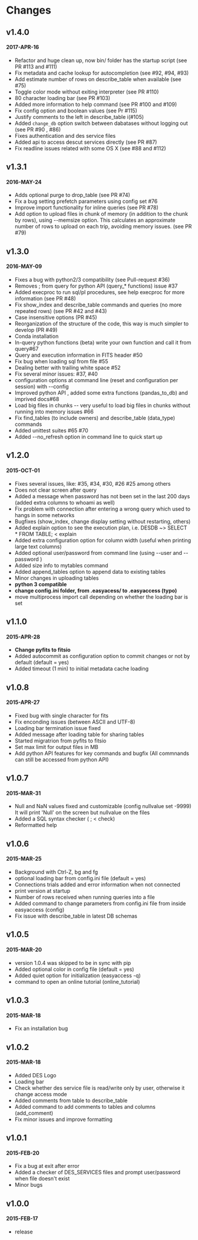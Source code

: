 # Changes


## v1.4.0
#### 2017-APR-16
- Refactor and huge clean up, now bin/ folder has the startup script (see PR #113 and #111)
- Fix metadata and cache lookup for autocompletion (see #92, #94, #93)
- Add estimate number of rows on describe_table when available (see #75)
- Toggle color mode without exiting interpreter (see PR #110)
- 80 character loading bar (see PR #103)
- Added more information to help command (see PR #100 and #109)
- Fix config option and boolean values (see Pr #115)
- Justify comments to the left in describe_table i(#105)
- Added `change_db` option switch between dabatases without logging out (see PR #90 , #86)
- Fixes authentication and des service files
- Added api to access descut services directly (see PR #87)
- Fix readline issues related with some OS X (see #88 and #112) 


## v1.3.1
#### 2016-MAY-24
- Adds optional purge to drop_table (see PR #74)
- Fix a bug setting prefetch parameters using config set #76
- Improve import functionality for inline queries (see PR #78)
- Add option to upload files in chunk of memory (in addition to the chunk by rows), using --memsize option.
  This calculates an approximate number of rows to upload on each trip, avoiding memory issues. (see PR #79)

## v1.3.0
#### 2016-MAY-09
- Fixes a bug with python2/3 compatibility (see Pull-request #36)
- Removes ; from query for python API (query_* functions) issue #37
- Added execproc to run sql/pl procedures, see help execproc for more information (see PR #48)
- Fix show_index and describe_table commands and queries (no more repeated rows) (see PR #42 and #43)
- Case insensitive options (PR #45)
- Reorganization of the structure of the code, this way is much simpler to develop (PR #49)
- Conda installation
- In-query python functions (beta) write your own function and call it from query#67
- Query and execution information in FITS header #50
- Fix bug when loading sql from file #55
- Dealing better with trailing white space #52
- Fix several minor issues: #37, #40
- configuration options at command line (reset and configuration per session) with --config
- Improved python API , added some extra functions (pandas_to_db) and imprived docs#68
- Load big files in chunks -- very useful to load big files in chunks without running into memory issues #66
- Fix find_tables (to include owners) and describe_table (data_type) commands
- Added unittest suites #65 #70
- Added --no_refresh option in command line to quick start up


## v1.2.0
#### 2015-OCT-01
- Fixes several issues, like: #35, #34, #30, #26 #25 among others
- Does not clear screen after query
- Added a message when password has not been set in the last 200 days  (added extra columns to whoami as well)
- Fix problem with connection after entering a wrong query which used to hangs in some networks
- Bugfixes (show_index, change display setting without restarting, others)
- Added explain option to see the execution plan, i.e. DESDB ~> SELECT * FROM TABLE; < explain
- Added extra configuration option for column width (useful when printing large text columns)
- Added optional user/password from command line (using --user <user> and --password <password>)
- Added size info to mytables command
- Added append_tables option to append data to existing tables
- Minor changes in uploading tables
- **python 3 compatible**
- **change config.ini folder, from .easyacess/ to .easyaccess (typo)**
- move multiprocess import call depending on whether the loading bar is set

## v1.1.0
#### 2015-APR-28
- **Change pyfits to fitsio**
- Added autocommit as configuration option to commit changes or not by default (default = yes)
- Added timeout (1 min) to initial metadata cache loading 

## v1.0.8
#### 2015-APR-27 
- Fixed bug with single character for fits 
- Fix enconding issues (between ASCII and UTF-8)
- Loading bar termination issue fixed
- Added message after loading table for sharing tables
- Started migratrion from pyfits to fitsio
- Set max limit for output files in MB
- Add python API features for key commands and bugfix (All commnands can still be accessed from python API)

## v1.0.7
#### 2015-MAR-31 
- Null and NaN values fixed and customizable (config nullvalue set -9999) It will print 'Null' on the screen but nullvalue on the files
- Added a SQL syntax checker (<SQL query> ; < check)
- Reformatted help 

## v1.0.6
#### 2015-MAR-25 
- Background with Ctrl-Z, bg and fg 
- optional loading bar from config.ini file (default = yes)
- Connections trials added and error information when not connected
- print version at startup
- Number of rows received when running queries into a file
- Added command to change parameters from config.ini file from inside easyaccess (config)
- Fix issue with describe_table in latest DB schemas

## v1.0.5
#### 2015-MAR-20 
- version 1.0.4 was skipped to be in sync with pip
- Added optional color in config file (default = yes)
- Added quiet option for initialization (easyaccess -q)
- command to open an online tutorial (online_tutorial)

## v1.0.3
#### 2015-MAR-18 
- Fix an installation bug

## v1.0.2
#### 2015-MAR-18 
- Added DES Logo
- Loading bar
- Check whether des service file is read/write only by user, otherwise it change access mode
- Added comments from table to describe_table
- Added command to add comments to tables and columns (add_comment)
- Fix minor issues and improve formatting


## v1.0.1
#### 2015-FEB-20 
- Fix a bug at exit after error 
- Added a checker of DES_SERVICES files and prompt user/password when file doesn't exist
- Minor bugs

## v1.0.0
#### 2015-FEB-17
- release

